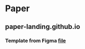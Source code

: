 # Paper

## paper-landing.github.io

### Template from Figma **[file](https://www.figma.com/file/nqioOFhVUzSNQSmXdk5lyd/Paper?node-id=0%3A1)**
